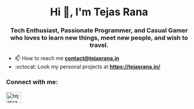 <h1 align="center">Hi 👋, I'm Tejas Rana</h1>
<h3 align="center">Tech Enthusiast, Passionate Programmer, and Casual Gamer who loves to learn new things, meet new people, and wish to travel.</h3>

- 📫 How to reach me **contact@tejasrana.in**
- :octocat: Look my personal projects at **https://tejasrana.in/**

<h3 align="left">Connect with me:</h3>
<p align="left">
<a href="https://linkedin.com/in/tejasrana3898" target="blank"><img align="center" src="https://cdn.jsdelivr.net/npm/simple-icons@3.0.1/icons/linkedin.svg" alt="tejasrana3898" height="30" width="40" /></a>
</p>
